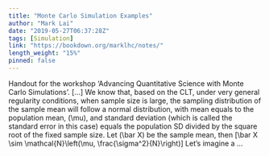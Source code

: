 ```yaml
---
title: "Monte Carlo Simulation Examples"
author: "Mark Lai"
date: "2019-05-27T06:37:28Z"
tags: [Simulation]
link: "https://bookdown.org/marklhc/notes/"
length_weight: "15%"
pinned: false
---
```


Handout for the workshop ‘Advancing Quantitative Science with Monte Carlo Simulations’. [...] We know that, based on the CLT, under very general regularity conditions, when
sample size is large, the sampling distribution of the sample mean will follow a
normal distribution, with mean equals to the population mean, \(\mu\), and standard
deviation (which is called the standard error in this case) equals the
population SD divided by the square root of the fixed sample size. Let \(\bar X\) be
the sample mean, then \[\bar X \sim \mathcal{N}\left(\mu, \frac{\sigma^2}{N}\right)\] Let’s imagine a ...
